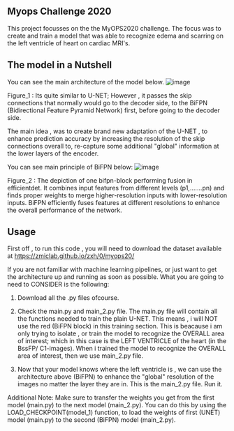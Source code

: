 ## Myops Challenge 2020 

This project focusses on the the MyOPS2020 challenge. The focus was to create and train a model that was able to recognize edema and scarring on the left ventricle of heart on cardiac MRI's. 

## The model in a Nutshell 

You can see the main architecture of the model below.
![image](https://github.com/jonathan-meulens/Data/assets/120602760/bea55143-2c23-48a9-af57-28277caa55bc)

Figure_1 : Its quite similar to U-NET; However , it passes the skip connections that normally would go to the decoder side,
to the BiFPN (Bidirectional Feature Pyramid Network) first, before going to the decoder side.

The main idea , was to create brand new adaptation of the U-NET , to enhance prediction accuracy by increasing the resolution of the skip connections overall to, re-capture some additional "global" information at the lower layers of the encoder. 

You can see main principle of BiFPN below:
![image](https://github.com/jonathan-meulens/Data/assets/120602760/e86c93db-2813-4af2-8ab7-8a7d4cdcb9d5)

Figure_2 : The depiction of one bifpn-block performing fusion in efficientdet. It combines input features from different levels (p1,…….pn) and finds proper weights to merge higher-resolution inputs with lower-resolution inputs. BiFPN efficiently fuses features at different resolutions to enhance the overall performance of the network.

## Usage 

First off , to run this code , you will need to download the dataset available at https://zmiclab.github.io/zxh/0/myops20/

If you are not familiar with machine learning pipelines, or just want to get the architecture up and running as soon as possible. What you are going to need to CONSIDER is the following: 

1. Download all the .py files ofcourse.
   
2. Check the main.py and main_2.py file. The main.py file will contain all the functions needed to train the plain U-NET. This means , i will NOT use the red (BiFPN block) in this training section. This is beacause i am only trying to isolate , or train the model to recognize the OVERALL area of interest; which in this case is the LEFT VENTRICLE of the heart (in the BssFP/ C1-images). When i trained the model to recognize the OVERALL area of interest, then we use main_2.py file.
    
3. Now that your model knows where the left ventricle is , we can use the architecture above (BiFPN) to enhance the "global" resolution of the images no matter the layer they are in. This is the main_2.py file. Run it.

Additional Note: Make sure to transfer the weights you get from the first model (main.py) to the next model (main_2.py). You can do this by using the LOAD_CHECKPOINT(model_1) function, to load the weights of first (UNET) model (main.py) to the second (BiFPN) model (main_2.py).





